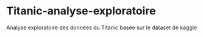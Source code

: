 # Titanic-analyse-exploratoire
Analyse exploratoire des données du Titanic basée sur le dataset de kaggle
